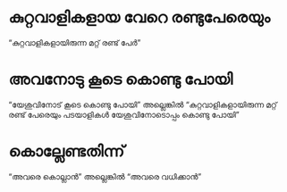 # കുറ്റവാളികളായ വേറെ രണ്ടുപേരെയും
“കുറ്റവാളികളായിരുന്ന മറ്റ് രണ്ട് പേർ”
# അവനോടു കൂടെ കൊണ്ടു പോയി
“യേശുവിനോട് കൂടെ കൊണ്ടു പോയി” അല്ലെങ്കിൽ “കുറ്റവാളികളായിരുന്ന മറ്റ് രണ്ട് പേരെയും പടയാളികൾ യേശുവിനോടൊപ്പം കൊണ്ടു പോയി”
# കൊല്ലേണ്ടതിന്ന്
“അവരെ കൊല്ലാൻ” അല്ലെങ്കിൽ “അവരെ വധിക്കാൻ”
